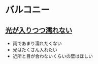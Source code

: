 # バルコニー

## [光が入りつつ濡れない](https://pin.it/37sBJ62)
 * 雨であまり濡れたくない
 * 光はたくさん入れたい
 * 近所と目が合わないくらいの壁はほしい
  

